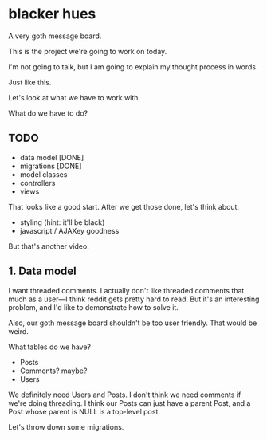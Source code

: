 # blacker hues

A very goth message board.

This is the project we're going to work on today.

I'm not going to talk, but I am going to explain my thought process in words.

Just like this.

Let's look at what we have to work with.

What do we have to do?

## TODO

  * data model [DONE]
  * migrations [DONE]
  * model classes
  * controllers
  * views

That looks like a good start. After we get those done, let's think about:

  * styling (hint: it'll be black)
  * javascript / AJAXey goodness

But that's another video.

## 1. Data model

I want threaded comments. I actually don't like threaded comments that much as a user—I think reddit gets pretty hard to read. But it's an interesting problem, and I'd like to demonstrate how to solve it.

Also, our goth message board shouldn't be too user friendly. That would be weird.

What tables do we have?

  * Posts
  * Comments? maybe?
  * Users

We definitely need Users and Posts. I don't think we need comments if we're doing threading. I think our Posts can just have a parent Post, and a Post whose parent is NULL is a top-level post.

Let's throw down some migrations.